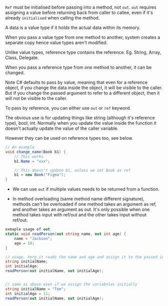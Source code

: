 `Ref` must be initialised before passing into a method, not `out`.
`out` requires assigning a value before returning back from caller to callee, even if it's already `initialised` when calling the method.


A data is a value type if it holds the actual data within its memory.

When you pass a value type from one method to another, system creates a separate copy hence value types aren't modified.

Unlike value types, reference type contains the reference. Eg. String, Array, Class, Delegate.

When you pass a reference type from one method to another, it can be changed.

Note C# defaults to pass by value, meaning that even for a reference object, if you change the data inside the object, it will be visible to the caller. But if you change the passed argument to refer to a different object, then it will not be visible to the caller.





To pass by reference, you can either use `out` or `ref` keyword.

The obvious use is for updating things like string (although it's reference type), bool, int.
Normally when you update the value inside the function it doesn't actually update the value of the caller variable.

However they can be used on reference types too, see below.
```csharp
// An example
void change_name(Book b1) {
	// This works
	b1.Name = "xxx";

	// This doesn't update b1, unless we set Book as ref
	b1 = new Book("Figma");
}
```


* We can use `out` if multiple values needs to be returned from a function.

 * In method overloading (same method name different signature), methods can't be overloaded if one method takes an argument as ref, and another takes an argument as out. It's only possible when one method takes input with ref/out and the other takes input without ref/out.


```cs
exmaple usage of out
static void readPerson(out string name, out int age) {
	name = "Jackson";
	age = 10;
}

// usage, here it reads the name and age and assign it to the passed in variables
string initialName;
int initialAge;
readPerson(out initialName, out initialAge);


// same as above even if we assign the variabnles initially
string initialName = "Tom";
int initialAge = 11;
readPerson(out initialName, out initialAge);

```


